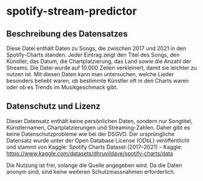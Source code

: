 # spotify-stream-predictor

## Beschreibung des Datensatzes 
Diese Datei enthält Daten zu Songs, die zwischen 2017 und 2021 in den Spotify-Charts standen. Jeder Eintrag zeigt den Titel des Songs, den Künstler, das Datum, die Chartplatzierung, das Land sowie die Anzahl der Streams. Die Datei wurde auf 10.000 Zeilen verkleinert, damit sie leichter zu nutzen ist. Mit diesen Daten kann man untersuchen, welche Lieder besonders beliebt waren, ob bestimmte Künstler oft in den Charts waren oder ob es Trends im Musikgeschmack gibt.

## Datenschutz und Lizenz
Dieser Datensatz enthält keine persönlichen Daten, sondern nur Songtitel, Künstlernamen, Chartplatzierungen und Streaming-Zahlen. Daher gibt es keine Datenschutzprobleme wie bei der DSGVO. Der ursprüngliche Datensatz wurde unter der Open Database License (ODbL) veröffentlicht und stammt von Kaggle:
Spotify Charts Dataset (2017–2021) – Kaggle: https://www.kaggle.com/datasets/dhruvildave/spotify-charts/data

Die Nutzung ist frei, solange die Quelle angegeben wird. Da die Daten anonym sind, sind keine weiteren Schutzmassnahmen erforderlich.
